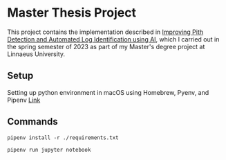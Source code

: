 # Master Thesis Project

This project contains the implementation described in [Improving Pith Detection and Automated Log Identification using AI](https://lnu.diva-portal.org/smash/record.jsf?pid=diva2:1797231), which I carried out in the spring semester of 2023 as part of my Master's degree project at Linnaeus University.

## Setup

Setting up python environment in macOS using Homebrew, Pyenv, and Pipenv [Link](https://gist.github.com/MFarooqRajput/3aaa63b24db2d5453a523bf342f02127)

## Commands

`pipenv install -r ./requirements.txt`

`pipenv run jupyter notebook`